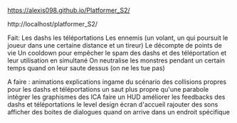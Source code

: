 
https://alexis098.github.io/Platformer_S2/

http://localhost/platformer_S2/



Fait: 
Les dashs
les téléportations
Les ennemis (un volant, un qui poursuit le joueur dans une certaine distance et un tireur)
Le décompte de points de vie
Un cooldown pour empêcher le spam des dashs et des téléportation et leur utilisation en simultané
On neutralise les monstres pendant un certain temps quand on leur saute dessus (on ne les tue pas)


A faire :
animations
explications ingame du scénario 
des collisions propres pour les dashs et téléportations
un saut plus propre qu'une parabole
intégrer les graphismes des ICA
faire un HUD
améliorer les feedbacks des dashs et téléportations
le level design
écran d'accueil
rajouter des sons
afficher des boites de dialogues quand on arrive dans un endroit spécifique



